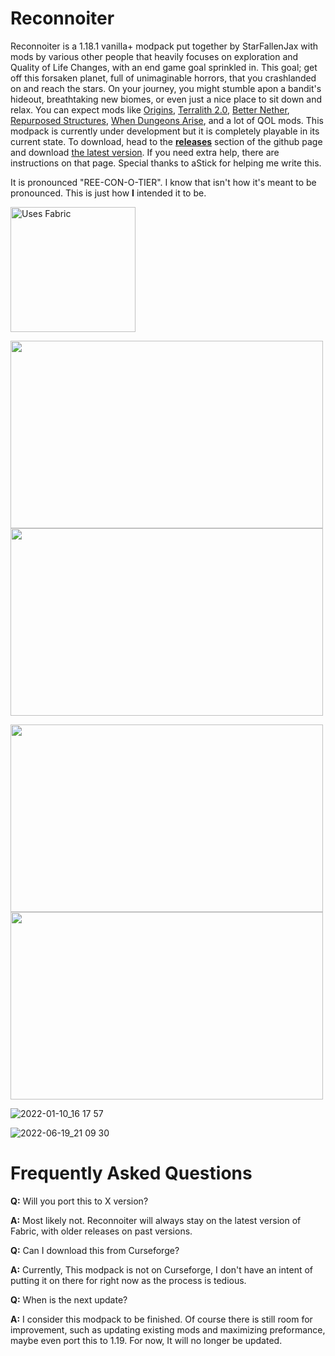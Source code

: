 # Reconnoiter
Reconnoiter is a 1.18.1 vanilla+ modpack put together by StarFallenJax with mods by various other people that heavily focuses on exploration and Quality of Life Changes, with an end game goal sprinkled in. This goal; get off this forsaken planet, full of unimaginable horrors, that you crashlanded on and reach the stars. On your journey, you might stumble apon a bandit's hideout, breathtaking new biomes, or even just a nice place to sit down and relax. You can expect mods like [Origins](https://github.com/apace100/origins-fabric), [Terralith 2.0](https://www.curseforge.com/minecraft/mc-mods/terralith/files), [Better Nether](https://github.com/paulevsGitch/BetterNether), [Repurposed Structures](https://github.com/TelepathicGrunt/RepurposedStructures-Fabric), [When Dungeons Arise](https://www.curseforge.com/minecraft/mc-mods/when-dungeons-arise-fabric), and a lot of QOL mods. This modpack is currently under development but it is completely playable in its current state. To download, head to the [**releases**](https://github.com/SpaceManJax/Reconnoiter/releases) section of the github page and download [the latest version](https://github.com/SpaceManJax/Reconnoiter/releases/latest). If you need extra help, there are instructions on that page. Special thanks to aStick for helping me write this.


It is pronounced "REE-CON-O-TIER". I know that isn't how it's meant to be pronounced. This is just how **I** intended it to be.


<a href="https://fabricmc.net/use/installer/">
  <img alt="Uses Fabric" src="https://user-images.githubusercontent.com/93849152/148856808-a29a2b4b-7699-4560-9618-44257d6ed7ee.png" width="200">
</a>

<img src="https://user-images.githubusercontent.com/93849152/148856705-c04c31b5-4e80-4d21-a770-a7cfb1d17a50.png" width="500" height="300"> <img src="https://user-images.githubusercontent.com/93849152/148856715-3d821588-1a18-4741-98a8-3989b0cf9f08.png" width="500" height="300">

<img src="https://user-images.githubusercontent.com/93849152/148856773-0050e7d5-ffdc-4cfb-a7c2-13e06d9fe70b.png" width="500" height="300"> <img src="https://user-images.githubusercontent.com/93849152/148856788-f729018b-a0d8-4a3a-9853-173e4dcd1e2a.png" width="500" height="300">

![2022-01-10_16 17 57](https://user-images.githubusercontent.com/93849152/148859539-af35b67e-0ce3-42e2-92fe-77dee31259d6.png)

![2022-06-19_21 09 30](https://user-images.githubusercontent.com/93849152/177225089-c35ec9fc-cf3a-4a4c-8fea-9becdab79b8d.png)

# Frequently Asked Questions
**Q:** Will you port this to X version?

**A:** Most likely not. Reconnoiter will always stay on the latest version of Fabric, with older releases on past versions.



**Q:** Can I download this from Curseforge?

**A:** Currently, This modpack is not on Curseforge, I don't have an intent of putting it on there for right now as the process is tedious.



**Q:** When is the next update?

**A:** I consider this modpack to be finished. Of course there is still room for improvement, such as updating existing mods and maximizing preformance, maybe even port this to 1.19. For now, It will no longer be updated.
